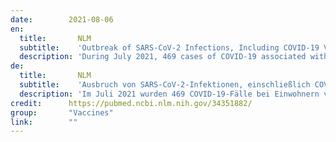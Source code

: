 ```yaml
---
date:        2021-08-06
en:
  title:       NLM
  subtitle:    'Outbreak of SARS-CoV-2 Infections, Including COVID-19 Vaccine Breakthrough Infections, Associated with Large Public Gatherings - Barnstable County, Massachusetts, July 2021 '
  description: 'During July 2021, 469 cases of COVID-19 associated with multiple summer events and large public gatherings in a town in Barnstable County, Massachusetts, were identified among Massachusetts residents; vaccination coverage among eligible Massachusetts residents was 69%. Approximately three quarters (346; 74%) of cases occurred in fully vaccinated persons (those who had completed a 2-dose course of mRNA vaccine [Pfizer-BioNTech or Moderna] or had received a single dose of Janssen [Johnson & Johnson] vaccine ≥14 days before exposure). Genomic sequencing of specimens from 133 patients identified the B.1.617.2 (Delta) variant of SARS-CoV-2, the virus that causes COVID-19, in 119 (89%) and the Delta AY.3 sublineage in one (1%). Overall, 274 (79%) vaccinated patients with breakthrough infection were symptomatic. Among five COVID-19 patients who were hospitalized, four were fully vaccinated; no deaths were reported. Real-time reverse transcription-polymerase chain reaction (RT-PCR) cycle threshold (Ct) values in specimens from 127 vaccinated persons with breakthrough cases were similar to those from 84 persons who were unvaccinated, not fully vaccinated, or whose vaccination status was unknown (median = 22.77 and 21.54, respectively). The Delta variant of SARS-CoV-2 is highly transmissible (1); vaccination is the most important strategy to prevent severe illness and death. On July 27, CDC recommended that all persons, including those who are fully vaccinated, should wear masks in indoor public settings in areas where COVID-19 transmission is high or substantial.* Findings from this investigation suggest that even jurisdictions without substantial or high COVID-19 transmission might consider expanding prevention strategies, including masking in indoor public settings regardless of vaccination status, given the potential risk of infection during attendance at large public gatherings that include travelers from many areas with differing levels of transmission.'
de: 
  title:       NLM
  subtitle:    'Ausbruch von SARS-CoV-2-Infektionen, einschließlich COVID-19-Impfstoff-Durchbruchsinfektionen, im Zusammenhang mit großen öffentlichen Versammlungen - Barnstable County, Massachusetts, Juli 2021 '
  description: 'Im Juli 2021 wurden 469 COVID-19-Fälle bei Einwohnern von Massachusetts festgestellt, die mit mehreren Sommerveranstaltungen und großen öffentlichen Versammlungen in einer Stadt in Barnstable County, Massachusetts, in Verbindung gebracht wurden; die Durchimpfungsrate unter den in Frage kommenden Einwohnern von Massachusetts betrug 69 %. Etwa drei Viertel (346; 74 %) der Fälle traten bei vollständig geimpften Personen auf (d. h. Personen, die eine 2-Dosis-Kurve des mRNA-Impfstoffs [Pfizer-BioNTech oder Moderna] abgeschlossen oder eine Einzeldosis des Janssen-Impfstoffs [Johnson & Johnson] ≥14 Tage vor der Exposition erhalten hatten). Bei der Genomsequenzierung der Proben von 133 Patienten wurde bei 119 (89 %) die B.1.617.2 (Delta)-Variante von SARS-CoV-2, dem Virus, das COVID-19 verursacht, und bei einem (1 %) die Delta-AY.3-Unterlinie identifiziert. Insgesamt waren 274 (79 %) geimpfte Patienten mit einer Durchbruchsinfektion symptomatisch. Von fünf COVID-19-Patienten, die ins Krankenhaus eingeliefert wurden, waren vier vollständig geimpft; Todesfälle wurden nicht gemeldet. Die Zyklusschwellenwerte der Reverse-Transkriptions-Polymerase-Kettenreaktion (RT-PCR) in Proben von 127 geimpften Personen mit Durchbruchsfällen waren ähnlich wie die von 84 ungeimpften, nicht vollständig geimpften Personen oder Personen, deren Impfstatus unbekannt war (Median = 22,77 bzw. 21,54). Die Delta-Variante von SARS-CoV-2 ist hochgradig übertragbar (1); die Impfung ist die wichtigste Strategie, um schwere Erkrankungen und Todesfälle zu verhindern. Am 27. Juli empfahl die CDC, dass alle Personen, auch diejenigen, die vollständig geimpft sind, in öffentlichen Innenräumen in Gebieten mit hoher oder erheblicher COVID-19-Übertragung Masken tragen sollten.* Die Ergebnisse dieser Untersuchung legen nahe, dass selbst Gerichtsbarkeiten ohne erhebliche oder hohe COVID-19-Übertragung eine Ausweitung der Präventionsstrategien in Betracht ziehen könnten, einschließlich des Tragens von Masken in öffentlichen Innenräumen, unabhängig vom Impfstatus, angesichts des potenziellen Infektionsrisikos bei der Teilnahme an großen öffentlichen Versammlungen, an denen Reisende aus vielen Gebieten mit unterschiedlichem Übertragungsgrad teilnehmen. Übersetzt mit www.DeepL.com/Translator (kostenlose Version)'
credit:      https://pubmed.ncbi.nlm.nih.gov/34351882/
group:       "Vaccines"
link:        ""
---
```

<object data="{{ page.link }}" style='height:calc(100vh - 400px); width: 100%' type='application/pdf'></object>
<br/>
